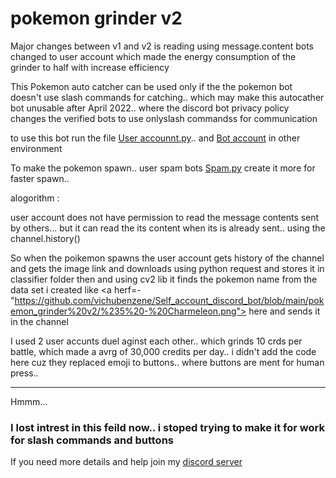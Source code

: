# pokemon grinder v2 

Major changes between v1 and v2 is reading using message.content bots changed to user account which made the energy consumption of the grinder to half with increase efficiency 

This Pokemon auto catcher can be used only if the the pokemon bot doesn't use slash commands for catching.. which may make this autocather bot unusable after April 2022.. where the discord bot privacy policy changes the verified bots to use onlyslash commandss for communication


to use this bot run the file <a href="https://github.com/vichubenzene/Self_account_discord_bot/blob/main/pokemon_grinder/user%20account.py">User accounnt.py</a>.. and <a href="https://github.com/vichubenzene/Self_account_discord_bot/tree/main/pokemon_grinder/pokemon">Bot account</a> in other environment 

To make the pokemon spawn.. user spam bots <a href="https://github.com/vichubenzene/Self_account_discord_bot/blob/main/pokemon_grinder/spam.py">Spam.py</a> create it more for faster spawn..


alogorithm :

user account does not have permission to read the message contents sent by others... but it can read the its content when its is already sent.. using the channel.history() 

So when the poikemon spawns the user account gets history of the channel and gets the image link and downloads using python request and stores it in <a herf="https://github.com/vichubenzene/Self_account_discord_bot/tree/main/pokemon_grinder%20v2/classifier"> classifier folder </a> then  and using cv2 lib it finds the pokemon name from the data set i created like <a herf=-"https://github.com/vichubenzene/Self_account_discord_bot/blob/main/pokemon_grinder%20v2/%235%20-%20Charmeleon.png"> here </a> and sends it in the channel

I used 2 user accunts duel aginst each other.. which grinds 10 crds per battle, which made a avrg of 30,000 credits per day.. i didn't add the code here cuz they replaced emoji to buttons.. where buttons are ment for human press..

 <hr>
Hmmm...<br>

<h3>I lost intrest in this feild now.. i stoped trying to make it for work for slash commands and buttons</h3>

If you need more details and help join my <a href="https://discord.gg/jF879hKJ4y"> discord server</a> 
